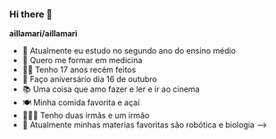 ### Hi there 👋


**aillamari/aillamari**


- 🏫 Atualmente eu estudo no segundo ano do ensino médio 
- 🌱 Quero me formar em medicina 
- 🙋‍♀️ Tenho 17 anos recém feitos 
- 🤔 Faço aniversário dia 16 de outubro 
- 📚 Uma coisa que amo fazer e ler e ir ao cinema
- 🍽 Minha comida favorita e açaí 
- 👩‍👧‍👦 Tenho duas irmãs e um irmão 
- 📓 Atualmente minhas materias favoritas são robótica e biologia 
-->
